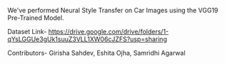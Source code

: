 We've performed Neural Style Transfer on Car Images using the VGG19 Pre-Trained Model. 

Dataset Link- https://drive.google.com/drive/folders/1-qYsLGGUe3gUk1suuZ3VLL1XW06cJZFS?usp=sharing

Contributors-
Girisha Sahdev,
Eshita Ojha,
Samridhi Agarwal
